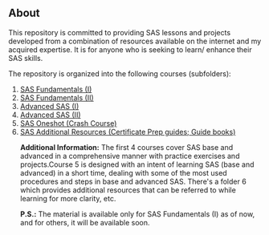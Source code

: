 <section>
    <h2>About</h2>
    <p>This repository is committed to providing SAS lessons and projects developed from a combination of resources available on the internet and my acquired expertise. It is for anyone who is seeking to learn/ enhance their SAS skills.</p>
    <p>The repository is organized into the following courses (subfolders):</p>
    <ol>
        <li><a href="https://github.com/KMGH19/SAS/tree/main/SAS%20Advanced%20(I)">SAS Fundamentals (I)</a></li>
        <li><a href="https://github.com/KMGH19/SAS/tree/main/SAS%20Advanced%20(II)%20">SAS Fundamentals (II)</a></li>
        <li><a href="https://github.com/KMGH19/SAS/tree/main/SAS%20Advanced%20(I)">Advanced SAS (I)</a></li>
        <li><a href="https://github.com/KMGH19/SAS/tree/main/SAS%20Advanced%20(II)%20">Advanced SAS (II)</a></li>
        <li><a href="https://github.com/KMGH19/SAS/tree/main/SAS%20Oneshot%20(Crash%20Course)%20">SAS Oneshot (Crash Course)</a></li>
        <li><a href="https://github.com/KMGH19/SAS/tree/main/SAS%20Additional%20Resources%20(Certificate%20Prep%20guides%3B%20Guide%20books)">SAS Additional Resources (Certificate Prep guides; Guide books)</a></li>

        

<p><strong>Additional Information:</strong> The first 4 courses cover SAS base and advanced in a comprehensive manner with practice exercises and projects.Course 5 is designed with an intent of learning SAS (base and advanced) in a short time, dealing with some of the most used procedures and steps in base and advanced SAS. There's a folder 6 which provides additional resources that can be referred to while learning for more clarity, etc.</p>
    
<p><strong>P.S.:</strong> The material is available only for SAS Fundamentals (I) as of now, and for others, it will be available soon.</p>

 </ol>
</section>
